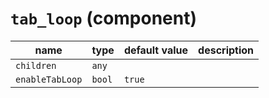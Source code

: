 # `tab_loop` (component)

| name            | type   | default value | description |
| --------------- | ------ | ------------- | ----------- |
| `children`      | `any`  |               |             |
| `enableTabLoop` | `bool` | `true`        |             |
